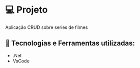 # 💻 Projeto
Aplicação CRUD sobre series de filmes

## 🤖 Tecnologias e Ferramentas utilizadas:
- .Net
- VsCode


